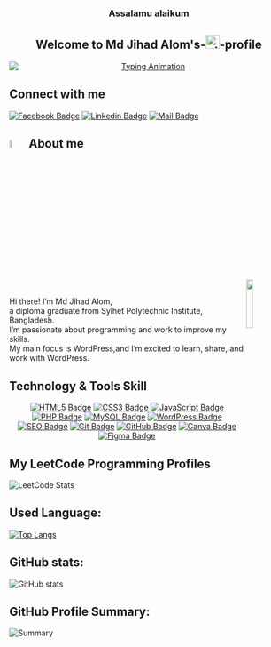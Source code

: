 <h3 align="center">
   Assalamu alaikum
</h3> 

<h2 align="center">
Welcome to Md Jihad Alom's-<img src='https://cdn.jsdelivr.net/npm/simple-icons@3.0.1/icons/github.svg' alt='github' height='25'>-profile
</h2>

<div style="text-align: center;">
    <a href="https://git.io/typing-svg">
        <img src="https://readme-typing-svg.demolab.com?font=Fira+Code&weight=900&size=25&pause=1000&color=FF5733&center=true&vCenter=true&width=600&height=100&lines=🎓+Hi,+I'm+Md+Jihad+Alom;+a+diploma+graduate+from;+Sylhet+Polytechnic+Institute,+Bangladesh.;💻+I'm+passionate+about+programming;+and+focused+on+improving+my+skills.;+My+main+area+of+interest+is+WordPress;+and+I'm+excited+to+learn,+share;+and+work+with+it." alt="Typing Animation" style="max-width: 100%; margin: 0 auto; display: block;" />
    </a>
</div>

## Connect with me

[![Facebook Badge](https://img.shields.io/badge/Facebook-1877F2?style=for-the-badge&logo=facebook&logoColor=white)](https://www.facebook.com/mdjihadalom.191) [![Linkedin Badge](https://img.shields.io/badge/LinkedIn-0077B5?style=for-the-badge&logo=linkedin&logoColor=white)](https://www.linkedin.com/in/mdjihadalom) [![Mail Badge](https://img.shields.io/badge/Gmail-D14836?style=for-the-badge&logo=gmail&logoColor=white)](mailto:jihadalom191@gmail.com) 


## <img src = "https://i.pinimg.com/originals/3f/7e/4e/3f7e4eff7c96e9fe4b8b4b1ff3f7bdb5.gif" width = 6%> About me
<img align="right" src="https://github.com/7oSkaaa/7oSkaaa/blob/main/Images/Right_Side.gif?raw=true" width=15%>
<br>
<p> Hi there! I’m Md Jihad Alom,<br>
    a diploma graduate from Sylhet Polytechnic Institute, Bangladesh.<br>
    I’m passionate about programming and work to improve my skills.<br>
    My main focus is WordPress,and I’m excited to learn, share, and work with WordPress.</p>
<be>

## Technology & Tools Skill 

<p align="center">
  <a href="#"><img src="https://img.shields.io/badge/-Html5-E34c26?style=for-the-badge&labelColor=black&logo=html5&logoColor=E34c26" alt="HTML5 Badge"/></a>
  <a href="#"><img src="https://img.shields.io/badge/CSS3-1572B6?style=for-the-badge&labelColor=black&logo=css3&logoColor=1572B6" alt="CSS3 Badge"/></a>
  <a href="#"><img src="https://img.shields.io/badge/-Javascript-F0DB4F?style=for-the-badge&labelColor=black&logo=javascript&logoColor=F0DB4F" alt="JavaScript Badge"/></a>
  <a href="https://www.php.net/"><img src="https://img.shields.io/badge/PHP-777BB4?style=for-the-badge&logo=php&logoColor=white" alt="PHP Badge"/></a>
  <a href="https://www.mysql.com/"><img src="https://img.shields.io/badge/MySQL-4479A1?style=for-the-badge&logo=mysql&logoColor=white" alt="MySQL Badge"/></a>
  <a href="#"><img src="https://img.shields.io/badge/-WordPress-21759B?style=for-the-badge&labelColor=black&logo=wordpress&logoColor=21759B" alt="WordPress Badge"/></a>
  <a href="#" target="_blank">
    <img src="https://img.shields.io/badge/SEO-4CAF50?style=for-the-badge&labelColor=black&logo=google&logoColor=4CAF50" alt="SEO Badge"/></a>
  <a href="#"><img src="https://img.shields.io/badge/Git-F05032?style=for-the-badge&labelColor=black&logo=git&logoColor=f34f29" alt="Git Badge"/></a>
  <a href="https://github.com/" target="_blank">
    <img src="https://img.shields.io/badge/GitHub-181717?style=for-the-badge&labelColor=black&logo=github&logoColor=white" alt="GitHub Badge"/></a>
  <a href="#"><img src="https://img.shields.io/badge/Canva-%2320C4CB.svg?style=for-the-badge&labelColor=black&logo=Canva&logoColor=20C4CB" alt="Canva Badge"/></a>
  <a href="https://www.figma.com/" target="_blank">
      <img src="https://img.shields.io/badge/Figma-F24E1E?style=for-the-badge&labelColor=black&logo=figma&logoColor=F24E1E" alt="Figma Badge"/></a>
</p>

<!-- Programming Profiles --> 

## My LeetCode Programming Profiles

<!-- https://leetcard.jacoblin.cool/ --> 
![LeetCode Stats](https://leetcard.jacoblin.cool/jihadalom191?theme=nord&font=Salsa&ext=activity)

## Used Language:
[![Top Langs](https://github-readme-stats.vercel.app/api/top-langs/?username=mdjihadalom&layout=compact&theme=light)](https://github.com/anuraghazra/github-readme-stats)

## GitHub stats:
![GitHub stats](https://github-readme-stats.vercel.app/api?username=mdjihadalom&show_icons=true&count_private=true&theme=light)

## GitHub Profile Summary:
![Summary](https://github-profile-summary-cards.vercel.app/api/cards/profile-details?username=mdjihadalom&theme=github)
